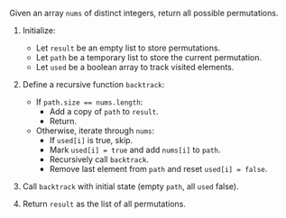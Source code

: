 Given an array `nums` of distinct integers, return all possible permutations.

1. Initialize:
    - Let `result` be an empty list to store permutations.
    - Let `path` be a temporary list to store the current permutation.
    - Let `used` be a boolean array to track visited elements.

2. Define a recursive function `backtrack`:
    - If `path.size == nums.length`:
        - Add a copy of `path` to `result`.
        - Return.
    - Otherwise, iterate through `nums`:
        - If `used[i]` is true, skip.
        - Mark `used[i] = true` and add `nums[i]` to `path`.
        - Recursively call `backtrack`.
        - Remove last element from `path` and reset `used[i] = false`.

3. Call `backtrack` with initial state (empty `path`, all `used` false).

4. Return `result` as the list of all permutations.
